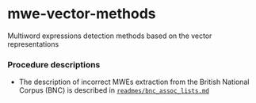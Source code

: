 # mwe-vector-methods
Multiword expressions detection methods based on the vector representations

### Procedure descriptions
* The description of incorrect MWEs extraction from the British National Corpus (BNC) is described in [<code>readmes/bnc_assoc_lists.md</code>](storage/bnc_assoc_lists.md)
